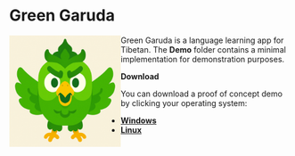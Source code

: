 # Green Garuda

<img align="left" src="./Assets/logo.png" alt="logo" width="200" height="200" style=margin-right:10>

Green Garuda is a language learning app for Tibetan. The **Demo** folder contains a minimal implementation for demonstration purposes.

 **Download**

You can download a proof of concept demo by clicking your operating system:

- [**Windows**](https://drive.google.com/uc?export=download&id=1pViGCoWQCW60uitsqVUIOTVX6-SFcVgD)
- [**Linux**](https://drive.google.com/uc?export=download&id=14XwyTaHoOVoZ7cZKpQ7S4ipYrCKHzXb_)
